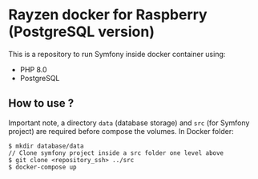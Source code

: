 # Rayzen docker for Raspberry (PostgreSQL version)
This is a repository to run Symfony inside docker container using:
- PHP 8.0
- PostgreSQL
## How to use ?
Important note, a directory `data` (database storage) and `src` (for Symfony project) are required before compose the volumes. In Docker folder:
```
$ mkdir database/data
// Clone symfony project inside a src folder one level above
$ git clone <repository_ssh> ../src
$ docker-compose up
```